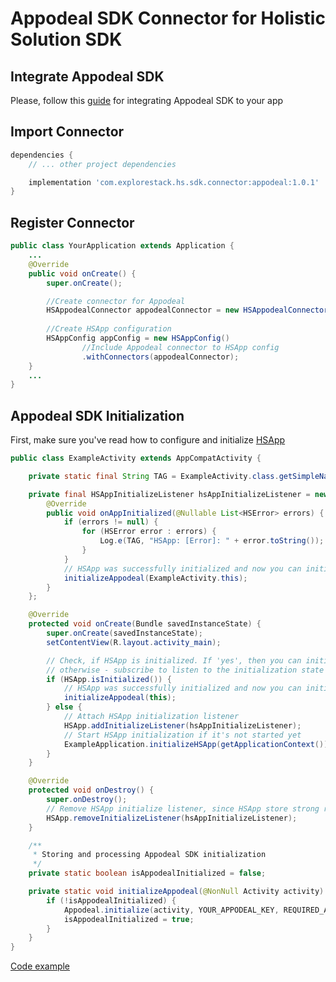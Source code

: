 # Appodeal SDK Connector for Holistic Solution SDK

## Integrate Appodeal SDK

Please, follow this [guide](https://wiki.appodeal.com/display/DE/Android+SDK.+Integration+Guide) for integrating Appodeal SDK to your app

## Import Connector

```groovy
dependencies {
    // ... other project dependencies

    implementation 'com.explorestack.hs.sdk.connector:appodeal:1.0.1'
}
```

## Register Connector

```java
public class YourApplication extends Application {
    ...
    @Override
    public void onCreate() {
        super.onCreate();

        //Create connector for Appodeal
        HSAppodealConnector appodealConnector = new HSAppodealConnector();
    
        //Create HSApp configuration
        HSAppConfig appConfig = new HSAppConfig()
                //Include Appodeal connector to HSApp config
                .withConnectors(appodealConnector);
    }
    ...
}
```

[appodeal_sdk_initialization]: appodeal_sdk_initialization
## Appodeal SDK Initialization

First, make sure you've read how to configure and initialize [HSApp](../../README.md#initialize-sdk)

```java
public class ExampleActivity extends AppCompatActivity {

    private static final String TAG = ExampleActivity.class.getSimpleName();

    private final HSAppInitializeListener hsAppInitializeListener = new HSAppInitializeListener() {
        @Override
        public void onAppInitialized(@Nullable List<HSError> errors) {
            if (errors != null) {
                for (HSError error : errors) {
                    Log.e(TAG, "HSApp: [Error]: " + error.toString());
                }
            }
            // HSApp was successfully initialized and now you can initialize Appodeal SDK
            initializeAppodeal(ExampleActivity.this);
        }
    };

    @Override
    protected void onCreate(Bundle savedInstanceState) {
        super.onCreate(savedInstanceState);
        setContentView(R.layout.activity_main);

        // Check, if HSApp is initialized. If 'yes', then you can initialize appropriate SDK,
        // otherwise - subscribe to listen to the initialization state
        if (HSApp.isInitialized()) {
            // HSApp was successfully initialized and now you can initialize required SDK
            initializeAppodeal(this);
        } else {
            // Attach HSApp initialization listener
            HSApp.addInitializeListener(hsAppInitializeListener);
            // Start HSApp initialization if it's not started yet
            ExampleApplication.initializeHSApp(getApplicationContext());
        }
    }

    @Override
    protected void onDestroy() {
        super.onDestroy();
        // Remove HSApp initialize listener, since HSApp store strong reference to provided listener
        HSApp.removeInitializeListener(hsAppInitializeListener);
    }

    /**
     * Storing and processing Appodeal SDK initialization
     */
    private static boolean isAppodealInitialized = false;

    private static void initializeAppodeal(@NonNull Activity activity) {
        if (!isAppodealInitialized) {
            Appodeal.initialize(activity, YOUR_APPODEAL_KEY, REQUIRED_ADS_TYPES);
            isAppodealInitialized = true;
        }
    }
}
```

[Code example](../../example/src/main/java/com/explorestack/hs/sdk/example/ExampleActivity.java#L19)
